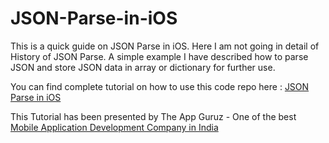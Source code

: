 JSON-Parse-in-iOS
=================

This is a quick guide on JSON Parse in iOS. Here I am not going in detail of History of JSON Parse. A simple example I have described how to parse JSON and store JSON data in array or dictionary for further use.

<p>You can find complete tutorial on how to use this code repo here : <a href="http://www.theappguruz.com/uncategorized/json-parse-ios" target="_blank">JSON Parse in iOS</a></p>

This Tutorial has been presented by The App Guruz - One of the best <a href="http://www.theappguruz.com/mobile-application-development/">Mobile Application Development Company in India</a>
